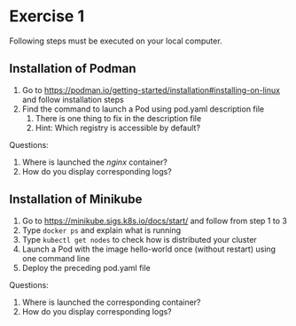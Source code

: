 # Exercise 1

Following steps must be executed on your local computer.

## Installation of Podman

1. Go to https://podman.io/getting-started/installation#installing-on-linux and follow installation steps
2. Find the command to launch a Pod using pod.yaml description file
    1. There is one thing to fix in the description file
    2. Hint: Which registry is accessible by default?

Questions:

1. Where is launched the _nginx_ container?
2. How do you display corresponding logs?

## Installation of Minikube

1. Go to https://minikube.sigs.k8s.io/docs/start/ and follow from step 1 to 3
2. Type `docker ps` and explain what is running
3. Type `kubectl get nodes` to check how is distributed your cluster
4. Launch a Pod with the image hello-world once (without restart) using one command line
5. Deploy the preceding pod.yaml file

Questions:

1. Where is launched the corresponding container?
2. How do you display corresponding logs?

